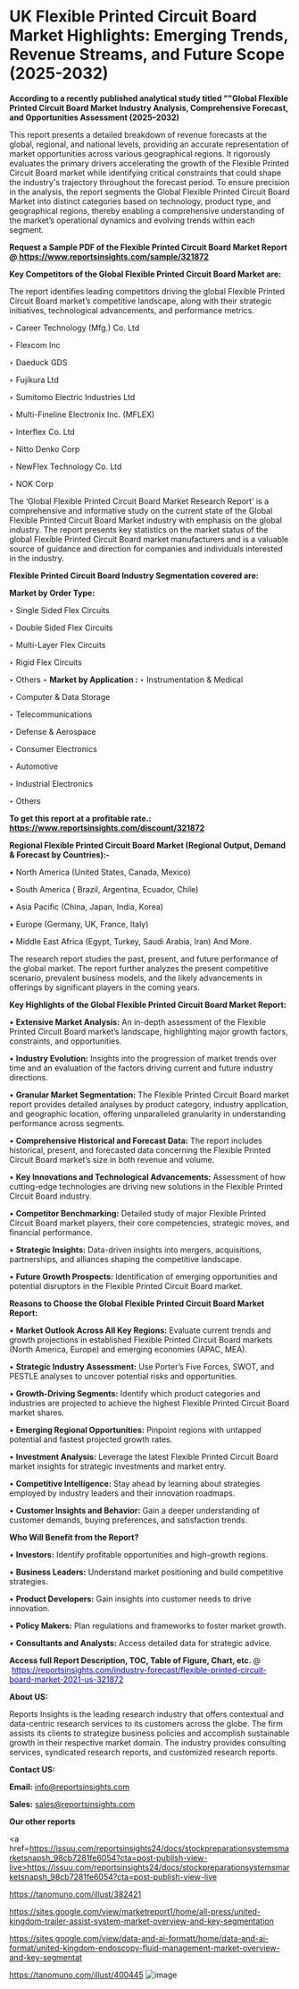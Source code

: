 # UK Flexible Printed Circuit Board Market Highlights: Emerging Trends, Revenue Streams, and Future Scope (2025-2032)

<strong>According to a recently published analytical study titled ""Global Flexible Printed Circuit Board Market Industry Analysis, Comprehensive Forecast, and Opportunities Assessment (2025–2032)</strong>

This report presents a detailed breakdown of revenue forecasts at the global, regional, and national levels, providing an accurate representation of market opportunities across various geographical regions. It rigorously evaluates the primary drivers accelerating the growth of the Flexible Printed Circuit Board market while identifying critical constraints that could shape the industry's trajectory throughout the forecast period. To ensure precision in the analysis, the report segments the Global Flexible Printed Circuit Board Market into distinct categories based on technology, product type, and geographical regions, thereby enabling a comprehensive understanding of the market’s operational dynamics and evolving trends within each segment.

<strong>Request a Sample PDF of the Flexible Printed Circuit Board Market Report </strong><strong>@<a href=https://www.reportsinsights.com/sample/321872 style=color:#0000ff;> https://www.reportsinsights.com/sample/321872</a></strong></font>

<strong>Key Competitors of the Global Flexible Printed Circuit Board Market are:</strong>

The report identifies leading competitors driving the global Flexible Printed Circuit Board market’s competitive landscape, along with their strategic initiatives, technological advancements, and performance metrics.

‣ Career Technology (Mfg.) Co. Ltd

‣ Flexcom Inc

‣ Daeduck GDS

‣ Fujikura Ltd

‣ Sumitomo Electric Industries Ltd

‣ Multi-Fineline Electronix Inc. (MFLEX)

‣ Interflex Co. Ltd

‣ Nitto Denko Corp

‣ NewFlex Technology Co. Ltd

‣ NOK Corp

The ‘Global Flexible Printed Circuit Board Market Research Report’ is a comprehensive and informative study on the current state of the Global Flexible Printed Circuit Board Market industry with emphasis on the global industry. The report presents key statistics on the market status of the global Flexible Printed Circuit Board market manufacturers and is a valuable source of guidance and direction for companies and individuals interested in the industry.

<strong>Flexible Printed Circuit Board Industry Segmentation covered are:</strong>

<strong>Market by Order Type: </strong>

‣ Single Sided Flex Circuits

‣ Double Sided Flex Circuits

‣ Multi-Layer Flex Circuits

‣ Rigid Flex Circuits

‣ Others
‣ 
<strong>Market by Application :</strong>
‣ Instrumentation & Medical

‣ Computer & Data Storage

‣ Telecommunications

‣ Defense & Aerospace

‣ Consumer Electronics

‣ Automotive

‣ Industrial Electronics

‣ Others

<strong>To get this report at a profitable rate.: <a href=https://www.reportsinsights.com/discount/321872 style=color:#0000ff;>https://www.reportsinsights.com/discount/321872</a></strong></font>

<strong>Regional Flexible Printed Circuit Board Market (Regional Output, Demand &amp; Forecast by Countries):-</strong>

• North America (United States, Canada, Mexico)

• South America ( Brazil, Argentina, Ecuador, Chile)

• Asia Pacific (China, Japan, India, Korea)

• Europe (Germany, UK, France, Italy)

• Middle East Africa (Egypt, Turkey, Saudi Arabia, Iran) And More.

The research report studies the past, present, and future performance of the global market. The report further analyzes the present competitive scenario, prevalent business models, and the likely advancements in offerings by significant players in the coming years.

<strong>Key Highlights of the Global Flexible Printed Circuit Board Market Report:</strong>

• <strong>Extensive Market Analysis:</strong> An in-depth assessment of the Flexible Printed Circuit Board market’s landscape, highlighting major growth factors, constraints, and opportunities.

• <strong>Industry Evolution:</strong> Insights into the progression of market trends over time and an evaluation of the factors driving current and future industry directions.

• <strong>Granular Market Segmentation:</strong> The Flexible Printed Circuit Board market report provides detailed analyses by product category, industry application, and geographic location, offering unparalleled granularity in understanding performance across segments.

• <strong>Comprehensive Historical and Forecast Data:</strong> The report includes historical, present, and forecasted data concerning the Flexible Printed Circuit Board market’s size in both revenue and volume.

• <strong>Key Innovations and Technological Advancements:</strong> Assessment of how cutting-edge technologies are driving new solutions in the Flexible Printed Circuit Board industry.

• <strong>Competitor Benchmarking:</strong> Detailed study of major Flexible Printed Circuit Board market players, their core competencies, strategic moves, and financial performance.

• <strong>Strategic Insights:</strong> Data-driven insights into mergers, acquisitions, partnerships, and alliances shaping the competitive landscape.

• <strong>Future Growth Prospects:</strong> Identification of emerging opportunities and potential disruptors in the Flexible Printed Circuit Board market.

<strong>Reasons to Choose the Global Flexible Printed Circuit Board Market Report:</strong>

• <strong>Market Outlook Across All Key Regions:</strong> Evaluate current trends and growth projections in established Flexible Printed Circuit Board markets (North America, Europe) and emerging economies (APAC, MEA).

• <strong>Strategic Industry Assessment:</strong> Use Porter’s Five Forces, SWOT, and PESTLE analyses to uncover potential risks and opportunities.

• <strong>Growth-Driving Segments:</strong> Identify which product categories and industries are projected to achieve the highest Flexible Printed Circuit Board market shares.

• <strong>Emerging Regional Opportunities:</strong> Pinpoint regions with untapped potential and fastest projected growth rates.

• <strong>Investment Analysis:</strong> Leverage the latest Flexible Printed Circuit Board market insights for strategic investments and market entry.

• <strong>Competitive Intelligence:</strong> Stay ahead by learning about strategies employed by industry leaders and their innovation roadmaps.

• <strong>Customer Insights and Behavior:</strong> Gain a deeper understanding of customer demands, buying preferences, and satisfaction trends.

<strong>Who Will Benefit from the Report?</strong>

• <strong>Investors:</strong> Identify profitable opportunities and high-growth regions.

• <strong>Business Leaders:</strong> Understand market positioning and build competitive strategies.

• <strong>Product Developers:</strong> Gain insights into customer needs to drive innovation.

• <strong>Policy Makers:</strong> Plan regulations and frameworks to foster market growth.

• <strong>Consultants and Analysts:</strong> Access detailed data for strategic advice.
</ul>
<strong>Access full Report Description, TOC, Table of Figure, Chart, etc. </strong>@  <a href=https://reportsinsights.com/industry-forecast/flexible-printed-circuit-board-market-2021-us-321872 style=color:#0000ff;>https://reportsinsights.com/industry-forecast/flexible-printed-circuit-board-market-2021-us-321872</a></font>

<strong><strong>About US</strong>:</strong>

Reports Insights is the leading research industry that offers contextual and data-centric research services to its customers across the globe. The firm assists its clients to strategize business policies and accomplish sustainable growth in their respective market domain. The industry provides consulting services, syndicated research reports, and customized research reports.

<strong>Contact US:</strong>

<p class=""""><b>Email:</b> <a href=mailto:info@reportsinsights.com>info@reportsinsights.com</a></p>
<p class=""""><b>Sales:</b> <a href=mailto:sales@reportsinsights.com>sales@reportsinsights.com</a></p>

<strong>Our other reports</strong>

<a href=https://issuu.com/reportsinsights24/docs/stockpreparationsystemsmarketsnapsh_98cb7281fe6054?cta=post-publish-view-live>https://issuu.com/reportsinsights24/docs/stockpreparationsystemsmarketsnapsh_98cb7281fe6054?cta=post-publish-view-live</a>

<a href=https://tanomuno.com/illust/382421>https://tanomuno.com/illust/382421</a>

<a href=https://sites.google.com/view/marketreport1/home/all-press/united-kingdom-trailer-assist-system-market-overview-and-key-segmentation>https://sites.google.com/view/marketreport1/home/all-press/united-kingdom-trailer-assist-system-market-overview-and-key-segmentation</a>

<a href=https://sites.google.com/view/data-and-ai-formatt/home/data-and-ai-format/united-kingdom-endoscopy-fluid-management-market-overview-and-key-segmentat>https://sites.google.com/view/data-and-ai-formatt/home/data-and-ai-format/united-kingdom-endoscopy-fluid-management-market-overview-and-key-segmentat</a>

<a href=https://tanomuno.com/illust/400445>https://tanomuno.com/illust/400445</a>
![image](https://github.com/user-attachments/assets/85a3616e-4ffb-4687-a649-b984525b60f0)
